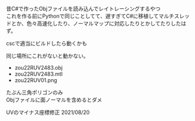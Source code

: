 昔C#で作ったObjファイルを読み込んでレイトレーシングするやつ  
これを作る前にPythonで同じことしてて、遅すぎてC#に移植してマルチスレッドとか、色々高速化したり、ノーマルマップに対応したりとかしてたりしたはず。  
  
cscで適当にビルドしたら動くかも  
  
同じ場所にこれがないと動かない。  
- zou22RUV2483.obj
- zou22RUV2483.mtl
- zou22RUV01.png

たぶん三角ポリゴンのみ  
Objファイルに面ノーマルを含めるとダメ  

UVのマイナス座標修正 2021/08/20  
